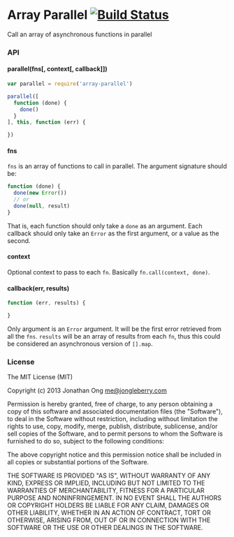 # Array Parallel [![Build Status](https://travis-ci.org/component/array-parallel.png)](https://travis-ci.org/component/array-parallel)

Call an array of asynchronous functions in parallel

### API

#### parallel(fns[, context[, callback]])

```js
var parallel = require('array-parallel')

parallel([
  function (done) {
    done()
  }
], this, function (err) {

})
```

#### fns

`fns` is an array of functions to call in parallel.
The argument signature should be:

```js
function (done) {
  done(new Error())
  // or
  done(null, result)
}
```

That is, each function should only take a `done` as an argument.
Each callback should only take an `Error` as the first argument,
or a value as the second.

#### context

Optional context to pass to each `fn`.
Basically `fn.call(context, done)`.

#### callback(err, results)

```js
function (err, results) {

}
```

Only argument is an `Error` argument.
It will be the first error retrieved from all the `fns`.
`results` will be an array of results from each `fn`,
thus this could be considered an asynchronous version of `[].map`.

### License

The MIT License (MIT)

Copyright (c) 2013 Jonathan Ong me@jongleberry.com

Permission is hereby granted, free of charge, to any person obtaining a copy
of this software and associated documentation files (the "Software"), to deal
in the Software without restriction, including without limitation the rights
to use, copy, modify, merge, publish, distribute, sublicense, and/or sell
copies of the Software, and to permit persons to whom the Software is
furnished to do so, subject to the following conditions:

The above copyright notice and this permission notice shall be included in
all copies or substantial portions of the Software.

THE SOFTWARE IS PROVIDED "AS IS", WITHOUT WARRANTY OF ANY KIND, EXPRESS OR
IMPLIED, INCLUDING BUT NOT LIMITED TO THE WARRANTIES OF MERCHANTABILITY,
FITNESS FOR A PARTICULAR PURPOSE AND NONINFRINGEMENT. IN NO EVENT SHALL THE
AUTHORS OR COPYRIGHT HOLDERS BE LIABLE FOR ANY CLAIM, DAMAGES OR OTHER
LIABILITY, WHETHER IN AN ACTION OF CONTRACT, TORT OR OTHERWISE, ARISING FROM,
OUT OF OR IN CONNECTION WITH THE SOFTWARE OR THE USE OR OTHER DEALINGS IN
THE SOFTWARE.
